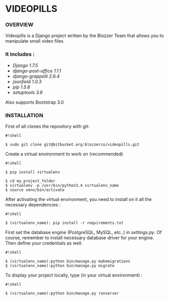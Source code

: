 # VIDEOPILLS #


### OVERVIEW ###

Videopills is a Django project written by the Blozzer Team that allows you to manipulate small video files. 

### It includes : ###

*  *Django 1.7.5*
*  *django-post-office 1.1.1*
*  *django-grappelli 2.6.4*
* *jsonfield 1.0.3*
*  *pip 1.5.6*
*  *setuptools 3.6*

Also supports Bootstrap 3.0

### INSTALLATION ###


First of all clones the repository with git:


```
#!shell

$ sudo git clone git@bitbucket.org:blozzerco/videopills.git
```




Create a virtual environment to work on (recommended)


```
#!shell

$ pip install virtualenv

$ cd my_project_folder
$ virtualenv -p /usr/bin/python3.4 virtualenv_name
$ source venv/bin/activate

```





After activating the virtual environment, you need to install on it all the necessary dependencies :


```
#!shell

$ (virtualenv_name): pip install -r requirements.txt
```





First set the database engine (PostgreSQL, MySQL, etc..) in *settings.py*. Of course, remember to install necessary database driver for your engine. Then define your credentials as well. 


```
#!shell

$ (virtualenv_name):python bin/manage.py makemigrations
$ (virtualenv_name):python bin/manage.py migrate
```


To display your project locally, type (in your virtual environment) :

```
#!shell

$ (virtualenv_name):python bin/manage.py runserver
```

